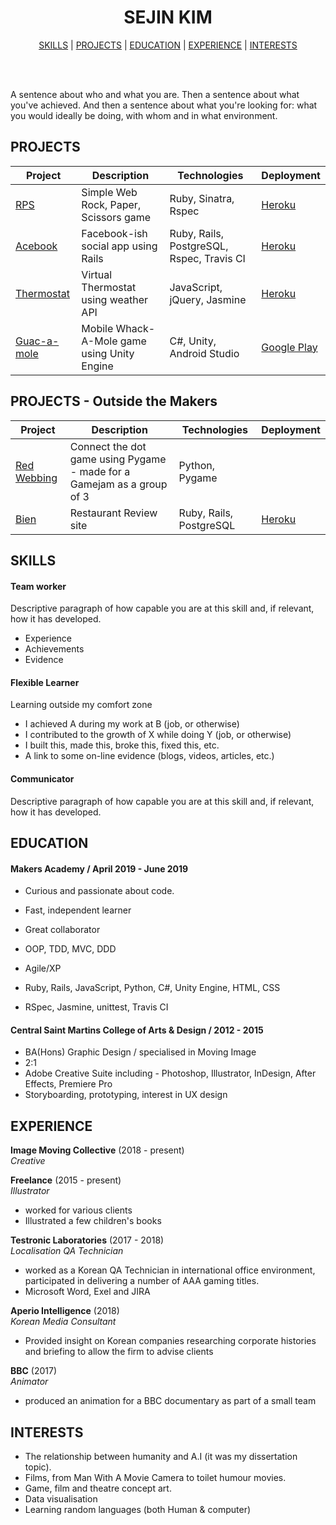 <h1 align="center" style="bold">
 SEJIN KIM </h1>

<div align="center">

[SKILLS](#SKILLS) | [PROJECTS](#PROJECTS) | [EDUCATION](#EDUCATION) | [EXPERIENCE](#EXPERIENCE) | [INTERESTS](#INTERESTS)

</div>

<br><br>

A sentence about who and what you are. Then a sentence about what you've achieved. And then a sentence about what you're looking for: what you would ideally be doing, with whom and in what environment.

## PROJECTS

| Project | Description | Technologies | Deployment |
|---|---|---|---|
| [RPS](https://github.com/sejinkay/rps-challenge) | Simple Web Rock, Paper, Scissors game | Ruby, Sinatra, Rspec | [Heroku](https://playrockpaperscissors.herokuapp.com/) |
| [Acebook](https://github.com/sejinkay/acebook-MVP) | Facebook-ish social app using Rails | Ruby, Rails, PostgreSQL, Rspec, Travis CI | [Heroku](https://acebook-heroku.herokuapp.com/) |
| [Thermostat](https://github.com/sejinkay/Thermostat) | Virtual Thermostat using weather API | JavaScript, jQuery, Jasmine | [Heroku](https://thermostat-project.herokuapp.com/) |
| [Guac-a-mole](https://github.com/guilhe0756/guac-a-mole) | Mobile Whack-A-Mole game using Unity Engine | C#, Unity, Android Studio | [Google Play](https://play.google.com/store/apps/details?id=com.GuacaMole.WhackaMole) |

## PROJECTS - Outside the Makers

| Project | Description | Technologies | Deployment |
|---|---|---|---|
| [Red Webbing](https://github.com/Hannah-Frost/connect-game-jam) | Connect the dot game using Pygame - made for a Gamejam as a group of 3 | Python, Pygame | |
| [Bien](https://github.com/sejinkay/bien) | Restaurant Review site | Ruby, Rails, PostgreSQL | [Heroku](https://bien-restaurant.herokuapp.com/) |



## SKILLS

#### Team worker

Descriptive paragraph of how capable you are at this skill and, if relevant, how it has developed.

- Experience
- Achievements
- Evidence

#### Flexible Learner

Learning outside my comfort zone

- I achieved A during my work at B (job, or otherwise)
- I contributed to the growth of X while doing Y (job, or otherwise)
- I built this, made this, broke this, fixed this, etc.
- A link to some on-line evidence (blogs, videos, articles, etc.)

#### Communicator

Descriptive paragraph of how capable you are at this skill and, if relevant, how it has developed.

## EDUCATION

#### Makers Academy / April 2019 - June 2019

- Curious and passionate about code.
- Fast, independent learner
- Great collaborator

- OOP, TDD, MVC, DDD
- Agile/XP
- Ruby, Rails, JavaScript, Python, C#, Unity Engine, HTML, CSS
- RSpec, Jasmine, unittest, Travis CI

#### Central Saint Martins College of Arts & Design / 2012 - 2015

- BA(Hons) Graphic Design / specialised in Moving Image
- 2:1
- Adobe Creative Suite including - Photoshop, Illustrator, InDesign, After Effects, Premiere Pro
- Storyboarding, prototyping, interest in UX design

## EXPERIENCE

**Image Moving Collective** (2018 - present)    
*Creative*

**Freelance**  (2015 - present)    
*Illustrator*
- worked for various clients
- Illustrated a few children's books

**Testronic Laboratories** (2017 - 2018)   
*Localisation QA Technician*
- worked as a Korean QA Technician in international office environment, participated in delivering a number of AAA gaming titles.
- Microsoft Word, Exel and JIRA

**Aperio Intelligence** (2018)   
*Korean Media Consultant*
- Provided insight on Korean companies researching corporate histories and briefing to allow the firm to advise clients

**BBC**  (2017)    
*Animator*
- produced an animation for a BBC documentary as part of a small team

## INTERESTS
- The relationship between humanity and A.I (it was my dissertation topic).
- Films, from Man With A Movie Camera to toilet humour movies.
- Game, film and theatre concept art.
- Data visualisation
- Learning random languages (both Human & computer)
